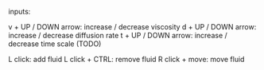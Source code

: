 inputs:

v + UP / DOWN arrow: increase / decrease viscosity
d + UP / DOWN arrow: increase / decrease diffusion rate
t + UP / DOWN arrow: increase / decrease time scale (TODO)

L click: add fluid
L click + CTRL: remove fluid
R click + move: move fluid
